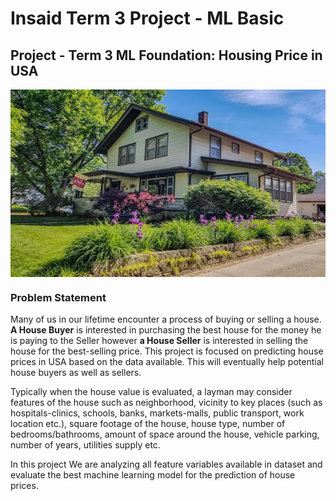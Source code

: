 # Insaid Term 3 Project - ML Basic

## Project - Term 3 ML Foundation: Housing Price in USA

<img src="house_price.png" align='center' width='700' height='300'><br/>

<a id='section1'></a>
### Problem Statement
Many of us in our lifetime encounter a process of buying or selling a house. **A House Buyer** is interested in purchasing the best house for the money he is paying to the Seller however **a House Seller** is interested in selling the house for the best-selling price. This project is focused on predicting house prices in USA based on the data available. This will eventually help potential house buyers as well as sellers.

Typically when the house value is evaluated, a layman may consider features of the house such as neighborhood, vicinity to key places (such as hospitals-clinics, schools, banks, markets-malls, public transport, work location etc.), square footage of the house, house type, number of bedrooms/bathrooms, amount of space around the house, vehicle parking, number of years, utilities supply etc.

In this project We are analyzing all feature variables available in dataset and evaluate the best machine learning model for the prediction of  house prices.
